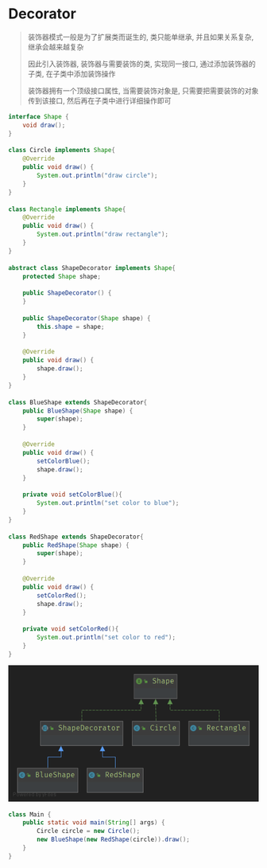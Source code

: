 # Decorator

> 装饰器模式一般是为了扩展类而诞生的, 类只能单继承, 并且如果关系复杂, 继承会越来越复杂
>
> 因此引入装饰器, 装饰器与需要装饰的类, 实现同一接口, 通过添加装饰器的子类, 在子类中添加装饰操作
>
> 装饰器拥有一个顶级接口属性, 当需要装饰对象是, 只需要把需要装饰的对象传到该接口, 然后再在子类中进行详细操作即可

```java
interface Shape {
    void draw();
}

class Circle implements Shape{
    @Override
    public void draw() {
        System.out.println("draw circle");
    }
}

class Rectangle implements Shape{
    @Override
    public void draw() {
        System.out.println("draw rectangle");
    }
}

abstract class ShapeDecorator implements Shape{
    protected Shape shape;

    public ShapeDecorator() {
    }

    public ShapeDecorator(Shape shape) {
        this.shape = shape;
    }

    @Override
    public void draw() {
        shape.draw();
    }
}

class BlueShape extends ShapeDecorator{
    public BlueShape(Shape shape) {
        super(shape);
    }

    @Override
    public void draw() {
        setColorBlue();
        shape.draw();
    }

    private void setColorBlue(){
        System.out.println("set color to blue");
    }
}

class RedShape extends ShapeDecorator{
    public RedShape(Shape shape) {
        super(shape);
    }

    @Override
    public void draw() {
        setColorRed();
        shape.draw();
    }

    private void setColorRed(){
        System.out.println("set color to red");
    }
}
```

![decorator](Decorator.assets/decorator.png)

```java
class Main {
    public static void main(String[] args) {
        Circle circle = new Circle();
        new BlueShape(new RedShape(circle)).draw();
    }
}
```

